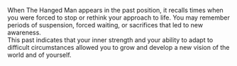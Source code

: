 When The Hanged Man appears in the past position, it recalls times when you were forced to stop or rethink your approach to life. You may remember periods of suspension, forced waiting, or sacrifices that led to new awareness.  
This past indicates that your inner strength and your ability to adapt to difficult circumstances allowed you to grow and develop a new vision of the world and of yourself.
